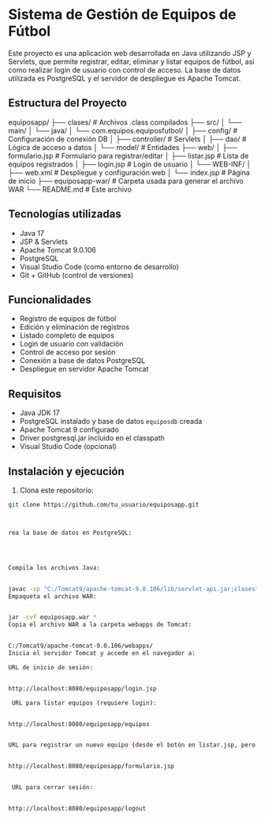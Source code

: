 # Sistema de Gestión de Equipos de Fútbol

Este proyecto es una aplicación web desarrollada en Java utilizando JSP y Servlets, que permite registrar, editar, eliminar y listar equipos de fútbol, así como realizar login de usuario con control de acceso. La base de datos utilizada es PostgreSQL y el servidor de despliegue es Apache Tomcat.

##  Estructura del Proyecto

equiposapp/
├── clases/ # Archivos .class compilados
├── src/
│ └── main/
│ └── java/
│ └── com.equipos.equiposfutbol/
│ ├── config/ # Configuración de conexión DB
│ ├── controller/ # Servlets
│ ├── dao/ # Lógica de acceso a datos
│ └── model/ # Entidades
├── web/
│ ├── formulario.jsp # Formulario para registrar/editar
│ ├── listar.jsp # Lista de equipos registrados
│ ├── login.jsp # Login de usuario
│ └── WEB-INF/
│ ├── web.xml # Despliegue y configuración web
│ └── index.jsp # Página de inicio
├── equiposapp-war/ # Carpeta usada para generar el archivo WAR
└── README.md # Este archivo


##  Tecnologías utilizadas

- Java 17
- JSP & Servlets
- Apache Tomcat 9.0.106
- PostgreSQL
- Visual Studio Code (como entorno de desarrollo)
- Git + GitHub (control de versiones)

##  Funcionalidades

- Registro de equipos de fútbol
- Edición y eliminación de registros
- Listado completo de equipos
- Login de usuario con validación
- Control de acceso por sesión
- Conexión a base de datos PostgreSQL
- Despliegue en servidor Apache Tomcat

##  Requisitos

- Java JDK 17
- PostgreSQL instalado y base de datos `equiposdb` creada
- Apache Tomcat 9 configurado
- Driver postgresql.jar incluido en el classpath
- Visual Studio Code (opcional)

##  Instalación y ejecución

1. Clona este repositorio:

```bash
git clone https://github.com/tu_usuario/equiposapp.git



rea la base de datos en PostgreSQL:




Compila los archivos Java:


javac -cp "C:/Tomcat9/apache-tomcat-9.0.106/lib/servlet-api.jar;clases" -d clases src/main/java/com/equipos/equiposfutbol/**/*.java
Empaqueta el archivo WAR:


jar -cvf equiposapp.war *
Copia el archivo WAR a la carpeta webapps de Tomcat:


C:/Tomcat9/apache-tomcat-9.0.106/webapps/
Inicia el servidor Tomcat y accede en el navegador a:

URL de inicio de sesión:


http://localhost:8080/equiposapp/login.jsp

 URL para listar equipos (requiere login):


http://localhost:8080/equiposapp/equipos


URL para registrar un nuevo equipo (desde el botón en listar.jsp, pero directamente sería):


http://localhost:8080/equiposapp/formulario.jsp


 URL para cerrar sesión:


http://localhost:8080/equiposapp/logout
